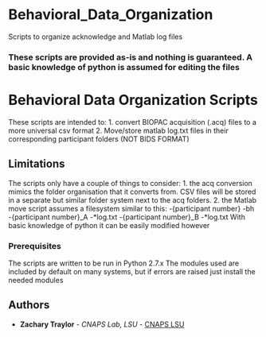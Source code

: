 # Behavioral_Data_Organization
Scripts to organize acknowledge and Matlab log files


### These scripts are provided as-is and nothing is guaranteed. A basic knowledge of python is assumed for editing the files

# Behavioral Data Organization Scripts

These scripts are intended to:
    1. convert BIOPAC acquisition (.acq) files to a more universal csv format
    2. Move/store matlab log.txt files in their corresponding participant folders (NOT BIDS FORMAT)

## Limitations

The scripts only have a couple of things to consider:
    1. the acq conversion mimics the folder organisation that it converts from.
       CSV files will be stored in a separate but similar folder system next to the acq folders.
    2. the Matlab move script assumes a filesystem similar to this:
        -{participant number}
            -bh
                -{participant number}_A
                    -*log.txt
                -{participant number}_B
                    -*log.txt
        With basic knowledge of python it can be easily modified however

### Prerequisites

The scripts are written to be run in Python 2.7.x
The modules used are included by default on many systems, but if errors are raised just install the needed modules

## Authors

* **Zachary Traylor** - *CNAPS Lab, LSU* - [CNAPS LSU](https://github.com/cnapslab)

